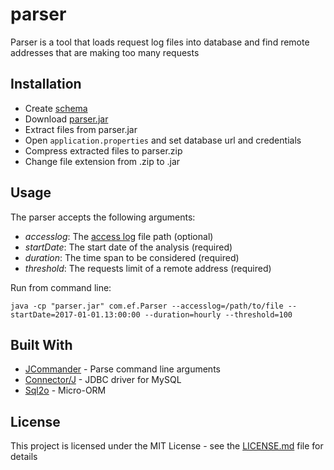 # parser
Parser is a tool that loads request log files into database and find remote addresses that are making too many requests

## Installation

* Create [schema](https://github.com/leonaascimento/parser/blob/master/sql/schema/access_log.sql)
* Download [parser.jar](https://github.com/leonaascimento/parser/releases/download/1.0.0-beta/parser.jar)
* Extract files from parser.jar
* Open `application.properties` and set database url and credentials
* Compress extracted files to parser.zip
* Change file extension from .zip to .jar

## Usage

The parser accepts the following arguments:
* *accesslog*: The [access log](https://gist.githubusercontent.com/leonaascimento/098c12de4da856ac91887858c522c1f1/raw/b6a637995029c255b9cb6cf6831cbe87fb1186a1/access.log) file path (optional)
* *startDate*: The start date of the analysis (required)
* *duration*: The time span to be considered (required)
* *threshold*: The requests limit of a remote address (required)

Run from command line:

```
java -cp "parser.jar" com.ef.Parser --accesslog=/path/to/file --startDate=2017-01-01.13:00:00 --duration=hourly --threshold=100
```

## Built With

* [JCommander](http://jcommander.org/) - Parse command line arguments
* [Connector/J](https://dev.mysql.com/downloads/connector/j/) - JDBC driver for MySQL
* [Sql2o](https://www.sql2o.org/) - Micro-ORM

## License

This project is licensed under the MIT License - see the [LICENSE.md](https://github.com/leonaascimento/parser/blob/master/LICENSE.md) file for details
